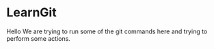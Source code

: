 # LearnGit
Hello We are trying to run some of the git commands here and trying to perform some actions.

